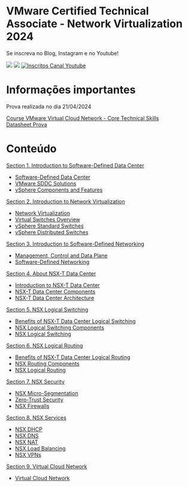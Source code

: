 # VMware Certified Technical Associate - Network Virtualization 2024

Se inscreva no Blog, Instagram e no Youtube!

<p align="left">
  
  <a href="https://infra.expert/#/portal/signup" alt="Blog">
  <img src="https://img.shields.io/static/v1?label=Blog&message=Infra%20Expert&color=232634&style=for-the-badge&logo=ghost&link=https://infra.expert/#/portal/signup"/></a>

  <a href="https://instagram.com/infraantenada" alt="Instagram">
  <img src="https://img.shields.io/badge/@infraantenada-E4405F?style=for-the-badge&logo=instagram&logoColor=white&link=https://instagram.com/infraantenada"/></a>

  <a href="http://youtube.com/infraantenada?sub_confirmation=1">
    <img alt="Inscritos Canal Youtube" src="https://img.shields.io/youtube/channel/subscribers/UC9YAyen5LMa_o2oeJ5bcmdg?label=INFRAANTENADA&logo=Youtube&style=for-the-badge">
  </a>
</p> 

# Informações importantes

Prova realizada no dia 21/04/2024

[Course VMware Virtual Cloud Network - Core Technical Skills](#)\
[Datasheet Prova](https://www.vmware.com/content/dam/digitalmarketing/vmware/en/pdf/datasheet/vmw-virtual-cloud-network.pdf)

# Conteúdo

[Section 1. Introduction to Software-Defined Data Center](sections/1/)

- [Software-Defined Data Center](sections/1/1.md)
- [VMware SDDC Solutions](sections/1/2.md)
- [vSphere Components and Features](sections/1/3.md)

[Section 2. Introduction to Network Virtualization](sections/2/)

- [Network Virtualization](sections/2/4.md)
- [Virtual Switches Overview](sections/2/5.md)
- [vSphere Standard Switches](sections/2/6.md)
- [vSphere Distributed Switches](sections/2/7.md)

[Section 3. Introduction to Software-Defined Networking](sections/3/)

- [Management, Control and Data Plane](sections/3/8.md)
- [Software-Defined Networking](sections/3/9.md)

[Section 4. About NSX-T Data Center](sections/4/)

- [Introduction to NSX-T Data Center](sections/4/10.md)
- [NSX-T Data Center Components](sections/4/11.md)
- [NSX-T Data Center Architecture ](sections/4/12.md)

[Section 5. NSX Logical Switching](sections/5/)

- [Benefits of NSX-T Data Center Logical Switching](sections/5/13.md)
- [NSX Logical Switching Components](sections/5/14.md)
- [NSX Logical Switching](sections/5/15.md)

[Section 6. NSX Logical Routing](sections/6/)

- [Benefits of NSX-T Data Center Logical Routing](sections/6/16.md)
- [NSX Routing Components](sections/6/17.md)
- [NSX Logical Routing](sections/6/18.md)

[Section 7. NSX Security](sections/7/)

- [NSX Micro-Segmentation](sections/7/19.md)
- [Zero-Trust Security](sections/7/20.md)
- [NSX Firewalls](sections/7/21.md)

[Section 8. NSX Services](sections/8/)

- [NSX DHCP](sections/8/22.md)
- [NSX DNS](sections/8/23.md)
- [NSX NAT](sections/8/24.md)
- [NSX Load Balancing](sections/8/25.md)
- [NSX VPNs](sections/8/26.md)

[Section 9. Virtual Cloud Network](sections/9/)

- [Virtual Cloud Network](sections/9/27.md)
